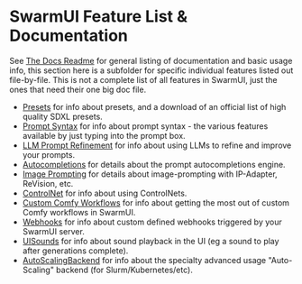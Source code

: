 # SwarmUI Feature List & Documentation

See [The Docs Readme](/docs/README.md) for general listing of documentation and basic usage info, this section here is a subfolder for specific individual features listed out file-by-file. This is not a complete list of all features in SwarmUI, just the ones that need their one big doc file.

- [Presets](/docs/Features/Presets.md) for info about presets, and a download of an official list of high quality SDXL presets.
- [Prompt Syntax](/docs/Features/Prompt%20Syntax.md) for info about prompt syntax - the various features available by just typing into the prompt box.
- [LLM Prompt Refinement](/docs/Features/LLMPromptRefinement.md) for info about using LLMs to refine and improve your prompts.
- [Autocompletions](/docs/Features/Autocompletions.md) for details about the prompt autocompletions engine.
- [Image Prompting](/docs/Features/ImagePrompting.md) for details about image-prompting with IP-Adapter, ReVision, etc.
- [ControlNet](/docs/Features/ControlNet.md) for info about using ControlNets.
- [Custom Comfy Workflows](/docs/Features/Comfy-Workflows.md) for info about getting the most out of custom Comfy workflows in SwarmUI.
- [Webhooks](/docs/Features/Webhooks.md) for info about custom defined webhooks triggered by your SwarmUI server.
- [UISounds](/docs/Features/UISounds.md) for info about sound playback in the UI (eg a sound to play after generations complete).
- [AutoScalingBackend](/docs/Features/AutoScalingBackend.md) for info about the specialty advanced usage "Auto-Scaling" backend (for Slurm/Kubernetes/etc).
